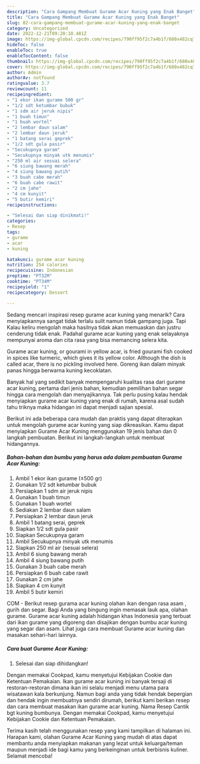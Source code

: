 ```yaml
---
description: "Cara Gampang Membuat Gurame Acar Kuning yang Enak Banget"
title: "Cara Gampang Membuat Gurame Acar Kuning yang Enak Banget"
slug: 82-cara-gampang-membuat-gurame-acar-kuning-yang-enak-banget
category: Uncategorized
date: 2022-12-21T09:20:10.481Z
image: https://img-global.cpcdn.com/recipes/790ff95f2c7a4b1f/680x482cq70/gurame-acar-kuning-foto-resep-utama.jpg
hideToc: false
enableToc: true
enableTocContent: false
thumbnail: https://img-global.cpcdn.com/recipes/790ff95f2c7a4b1f/680x482cq70/gurame-acar-kuning-foto-resep-utama.jpg
cover: https://img-global.cpcdn.com/recipes/790ff95f2c7a4b1f/680x482cq70/gurame-acar-kuning-foto-resep-utama.jpg
author: Admin
authorAv: notfound
ratingvalue: 3.7
reviewcount: 11
recipeingredient:
- "1 ekor ikan gurame 500 gr"
- "1/2 sdt ketumbar bubuk"
- "1 sdm air jeruk nipis"
- "1 buah timun"
- "1 buah wortel"
- "2 lembar daun salam"
- "2 lembar daun jeruk"
- "1 batang serai geprek"
- "1/2 sdt gula pasir"
- "Secukupnya garam"
- "Secukupnya minyak utk menumis"
- "250 ml air sesuai selera"
- "6 siung bawang merah"
- "4 siung bawang putih"
- "3 buah cabe merah"
- "6 buah cabe rawit"
- "2 cm jahe"
- "4 cm kunyit"
- "5 butir kemiri"
recipeinstructions:

- "Selesai dan siap dinikmati!"
categories:
- Resep
tags:
- gurame
- acar
- kuning

katakunci: gurame acar kuning 
nutrition: 254 calories
recipecuisine: Indonesian
preptime: "PT32M"
cooktime: "PT34M"
recipeyield: "1"
recipecategory: Dessert

---
```



Sedang mencari inspirasi resep gurame acar kuning yang menarik? Cara menyiapkannya sangat tidak terlalu sulit namun tidak gampang juga. Tapi Kalau keliru mengolah maka hasilnya tidak akan memuaskan dan justru cenderung tidak enak. Padahal gurame acar kuning yang enak selayaknya mempunyai aroma dan cita rasa yang bisa memancing selera kita.


Gurame acar kuning, or gourami in yellow acar, is fried gourami fish cooked in spices like turmeric, which gives it its yellow color. Although the dish is called acar, there is no pickling involved here. Goreng ikan dalam minyak panas hingga berwarna kuning kecoklatan.

Banyak hal yang sedikit banyak mempengaruhi kualitas rasa dari gurame acar kuning, pertama dari jenis bahan, kemudian pemilihan bahan segar hingga cara mengolah dan menyajikannya. Tak perlu pusing kalau hendak menyiapkan gurame acar kuning yang enak di rumah, karena asal sudah tahu triknya maka hidangan ini dapat menjadi sajian spesial.


Berikut ini ada beberapa cara mudah dan praktis yang dapat diterapkan untuk mengolah gurame acar kuning yang siap dikreasikan. Kamu dapat menyiapkan Gurame Acar Kuning menggunakan 19 jenis bahan dan 0 langkah pembuatan. Berikut ini langkah-langkah untuk membuat hidangannya.

<!--inarticleads1-->

##### Bahan-bahan dan bumbu yang harus ada dalam pembuatan Gurame Acar Kuning:

1. Ambil 1 ekor ikan gurame (±500 gr)
1. Gunakan 1/2 sdt ketumbar bubuk
1. Persiapkan 1 sdm air jeruk nipis
1. Gunakan 1 buah timun
1. Gunakan 1 buah wortel
1. Sediakan 2 lembar daun salam
1. Persiapkan 2 lembar daun jeruk
1. Ambil 1 batang serai, geprek
1. Siapkan 1/2 sdt gula pasir
1. Siapkan Secukupnya garam
1. Ambil Secukupnya minyak utk menumis
1. Siapkan 250 ml air (sesuai selera)
1. Ambil 6 siung bawang merah
1. Ambil 4 siung bawang putih
1. Gunakan 3 buah cabe merah
1. Persiapkan 6 buah cabe rawit
1. Gunakan 2 cm jahe
1. Siapkan 4 cm kunyit
1. Ambil 5 butir kemiri


COM - Berikut resep gurama acar kuning olahan ikan dengan rasa asam , gurih dan segar. Bagi Anda yang bingung ingin memasak lauk apa, olahan gurame. Gurame acar kuning adalah hidangan khas Indonesia yang terbuat dari ikan gurame yang digoreng dan disajikan dengan bumbu acar kuning yang segar dan asam. Lihat juga cara membuat Gurame acar kuning dan masakan sehari-hari lainnya. 

<!--inarticleads2-->

##### Cara buat Gurame Acar Kuning:


1. Selesai dan siap dihidangkan!

Dengan memakai Cookpad, kamu menyetujui Kebijakan Cookie dan Ketentuan Pemakaian. Ikan gurame acar kuning ini banyak tersaji di restoran-restoran dimana ikan ini selalu menjadi menu utama para wisatawan kala berkunjung. Namun bagi anda yang tidak hendak bepergian dan hendak ingin membuatnya sendiri dirumah, berikut kami berikan resep dan cara membuat masakan ikan gurame acar kuning. Nama Resep Cantik bgt kuning bumbunya. Dengan memakai Cookpad, kamu menyetujui Kebijakan Cookie dan Ketentuan Pemakaian. 

Terima kasih telah menggunakan resep yang kami tampilkan di halaman ini. Harapan kami, olahan Gurame Acar Kuning yang mudah di atas dapat membantu anda menyiapkan makanan yang lezat untuk keluarga/teman maupun menjadi ide bagi kamu yang berkeinginan untuk berbisnis kuliner. Selamat mencoba!
